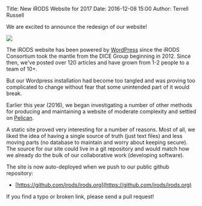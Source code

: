 Title: New iRODS Website for 2017
Date: 2016-12-08 15:00
Author: Terrell Russell

We are excited to announce the redesign of our website!

<div class="full_image"><img src="{filename}/images/2016_site_compare.jpg" /></div>

The iRODS website has been powered by [WordPress](https://wordpress.org/) since the iRODS Consortium took the mantle from the DICE Group beginning in 2012.  Since then, we've posted over 120 articles and have grown from 1-2 people to a team of 10+.

But our Wordpress installation had become too tangled and was proving too complicated to change without fear that some unintended part of it would break.

Earlier this year (2016), we began investigating a number of other methods for producing and maintaining a website of moderate complexity and settled on [Pelican](http://blog.getpelican.com/).

A static site proved very interesting for a number of reasons.  Most of all, we liked the idea of having a single source of truth (just text files) and less moving parts (no database to maintain and worry about keeping secure).  The source for our site could live in a git repository and would match how we already do the bulk of our collaborative work (developing software).

The site is now auto-deployed when we push to our public github repository:

- [https://github.com/irods/irods.org](https://github.com/irods/irods.org)

If you find a typo or broken link, please send a pull request!
